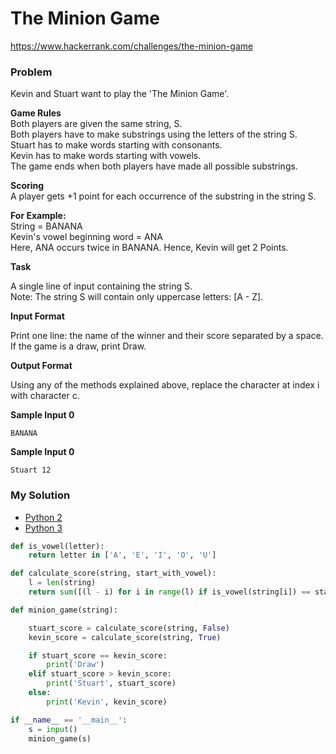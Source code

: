 # The Minion Game

https://www.hackerrank.com/challenges/the-minion-game

### Problem

Kevin and Stuart want to play the 'The Minion Game'.  
  
**Game Rules**  
Both players are given the same string, S.  
Both players have to make substrings using the letters of the string S.  
Stuart has to make words starting with consonants.  
Kevin has to make words starting with vowels.   
The game ends when both players have made all possible substrings.   

**Scoring**  
A player gets +1 point for each occurrence of the substring in the string S.  
  
**For Example:**  
String  = BANANA  
Kevin's vowel beginning word = ANA  
Here, ANA occurs twice in BANANA. Hence, Kevin will get 2 Points.   

**Task** 

A single line of input containing the string S.   
Note: The string S will contain only uppercase letters: [A - Z].

**Input Format**

Print one line: the name of the winner and their score separated by a space.  
If the game is a draw, print Draw.

**Output Format**

Using any of the methods explained above, replace the character at index i with character c.

**Sample Input 0**

```
BANANA
```

**Sample Input 0**

```
Stuart 12
```

### My Solution

- [Python 2](python2.py)
- [Python 3](python3.py)
```python
def is_vowel(letter):
    return letter in ['A', 'E', 'I', 'O', 'U']

def calculate_score(string, start_with_vowel):
    l = len(string)
    return sum([(l - i) for i in range(l) if is_vowel(string[i]) == start_with_vowel])

def minion_game(string):

    stuart_score = calculate_score(string, False)
    kevin_score = calculate_score(string, True)

    if stuart_score == kevin_score:
        print('Draw')
    elif stuart_score > kevin_score:
        print('Stuart', stuart_score)
    else:
        print('Kevin', kevin_score)

if __name__ == '__main__':
    s = input()
    minion_game(s)
````
